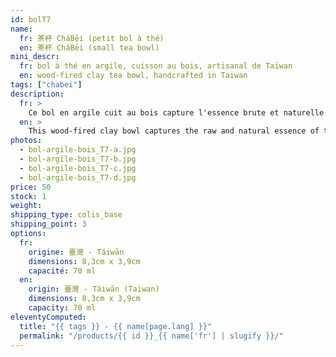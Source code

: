 ```yaml
---
id: bolT7
name:
  fr: 茶杯 CháBēi (petit bol à thé)
  en: 茶杯 CháBēi (small tea bowl)
mini_descr:
  fr: bol à thé en argile, cuisson au bois, artisanal de Taïwan
  en: wood-fired clay tea bowl, handcrafted in Taiwan
tags: ["chabei"]
description:
  fr: >
    Ce bol en argile cuit au bois capture l'essence brute et naturelle du feu. Ses nuances sombres et ses reflets dorés racontent une histoire unique de chaleur et de savoir-faire.<!--more--> Une pièce intemporelle, parfaite pour sublimer vos moments de thé avec une touche d'authenticité.
  en: >
    This wood-fired clay bowl captures the raw and natural essence of the flame. Its dark tones and golden reflections tell a unique story of heat and craftsmanship.<!--more--> A timeless piece, perfect for enhancing your tea moments with a touch of authenticity.
photos:
  - bol-argile-bois_T7-a.jpg
  - bol-argile-bois_T7-b.jpg
  - bol-argile-bois_T7-c.jpg
  - bol-argile-bois_T7-d.jpg
price: 50
stock: 1
weight:
shipping_type: colis_base
shipping_point: 3
options:
  fr:
    origine: 臺灣 - Táiwān
    dimensions: 8,3cm x 3,9cm
    capacité: 70 ml
  en:
    origin: 臺灣 - Táiwān (Taiwan)
    dimensions: 8,3cm x 3,9cm
    capacity: 70 ml
eleventyComputed:
  title: "{{ tags }} - {{ name[page.lang] }}"
  permalink: "/products/{{ id }}_{{ name['fr'] | slugify }}/"
---
```

